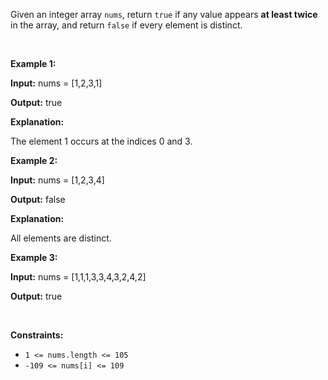 Given an integer array `nums`, return `true` if any value appears **at least twice** in the array, and return `false` if every element is distinct.

 

**Example 1:**

**Input:** nums = \[1,2,3,1]

**Output:** true

**Explanation:**

The element 1 occurs at the indices 0 and 3.

**Example 2:**

**Input:** nums = \[1,2,3,4]

**Output:** false

**Explanation:**

All elements are distinct.

**Example 3:**

**Input:** nums = \[1,1,1,3,3,4,3,2,4,2]

**Output:** true

 

**Constraints:**

- `1 <= nums.length <= 105`
- `-109 <= nums[i] <= 109`
